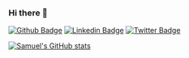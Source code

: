 ### Hi there 👋

[![Github Badge](https://img.shields.io/badge/-Github-000?style=flat-square&logo=Github&logoColor=white&link=https://github.com/samuelscabral)](https://github.com/samuelscabral)
[![Linkedin Badge](https://img.shields.io/badge/-LinkedIn-blue?style=flat-square&logo=Linkedin&logoColor=white&link=https://www.linkedin.com/in/samuelscabral/)](https://www.linkedin.com/in/samuelscabral/)
[![Twitter Badge](https://img.shields.io/badge/-Twitter-1ca0f1?style=flat-square&labelColor=1ca0f1&logo=twitter&logoColor=white&link=https://twitter.com/samuelscabral)](https://twitter.comsamuelscabral)

[![Samuel's GitHub stats](https://github-readme-stats.vercel.app/api?username=samuelscabral)](https://github.com/anuraghazra/github-readme-stats)

<!--
**SamuelSCabral/SamuelSCabral** is a ✨ _special_ ✨ repository because its `README.md` (this file) appears on your GitHub profile.


Here are some ideas to get you started:

- 🔭 I’m currently working on ...
- 🌱 I’m currently learning ...
- 👯 I’m looking to collaborate on ...
- 🤔 I’m looking for help with ...
- 💬 Ask me about ...
- 📫 How to reach me: ...
- 😄 Pronouns: ...
- ⚡ Fun fact: ...
-->
